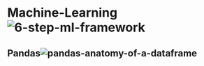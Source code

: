 # Machine-Learning![6-step-ml-framework](https://github.com/Sreelakshmi393/Machine-Learning/assets/81372148/759cba9a-ef99-492a-bec2-bff3c7399ab5)
## Pandas![pandas-anatomy-of-a-dataframe](https://github.com/Sreelakshmi393/Machine-Learning/assets/81372148/4d17d216-6f8a-4f7b-8627-76dced5dee27)

